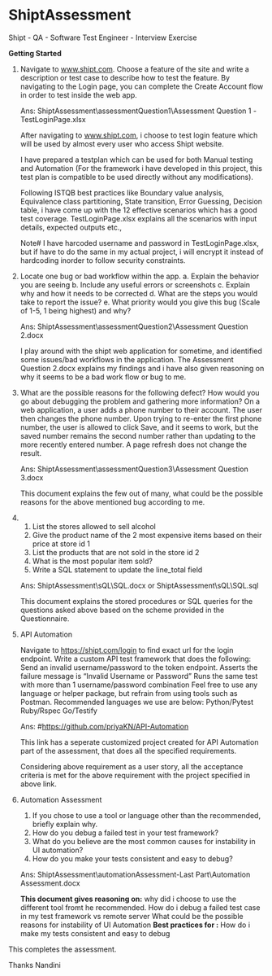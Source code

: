 # ShiptAssessment
Shipt - QA - Software Test Engineer - Interview Exercise


**Getting Started**
1. Navigate to www.shipt.com. Choose a feature of the site and write a description or test
case to describe how to test the feature. By navigating to the Login page, you can
complete the Create Account flow in order to test inside the web app.

	Ans: ShiptAssessment\assessmentQuestion1\Assessment Question 1 -TestLoginPage.xlsx

	After navigating to www.shipt.com, i choose to test login feature which will be used by almost every user who access Shipt website. 
	
	I have prepared a testplan which can be used for both Manual testing and Automation (For the framework i have developed in this project, this test plan is compatible to be used directly without any modifications). 
	
	Following ISTQB best practices like Boundary value analysis, Equivalence class partitioning, State transition, Error Guessing, Decision table, i have come up with the 12 effective scenarios which has a good test coverage. TestLoginPage.xlsx explains all the scenarios with input details, expected outputs etc.,
	
	Note# I have harcoded username and password in TestLoginPage.xlsx, but if have to do the same in my actual project, i will encrypt it instead of hardcoding inorder to follow security constraints. 
 
 
 2. Locate one bug or bad workflow within the app.
    a. Explain the behavior you are seeing
    b. Include any useful errors or screenshots
    c. Explain why and how it needs to be corrected
    d. What are the steps you would take to report the issue?
    e. What priority would you give this bug (Scale of 1-5, 1 being highest) and why?
 
    Ans: ShiptAssessment\assessmentQuestion2\Assessment Question 2.docx
    
    I play around with the shipt web application for sometime, and identified some issues/bad workflows in the application. The Assessment Question 2.docx explains my findings and i have also given reasoning on why it seems to be a bad work flow or bug to me.
    
 
 3. What are the possible reasons for the following defect? How would you go about
    debugging the problem and gathering more information?
    On a web application, a user adds a phone number to their account. The user
    then changes the phone number. Upon trying to re-enter the first phone number,
    the user is allowed to click Save, and it seems to work, but the saved number
    remains the second number rather than updating to the more recently entered
    number. A page refresh does not change the result.
    
    Ans: ShiptAssessment\assessmentQuestion3\Assessment Question 3.docx
    
    This document explains the few out of many, what could be the possible reasons  for the above mentioned bug according to me.
    
    
 4. 1. List the stores allowed to sell alcohol
    2. Give the product name of the 2 most expensive items based on their price at store id 1
    3. List the products that are not sold in the store id 2
    4. What is the most popular item sold?
    5. Write a SQL statement to update the line_total field
    
    Ans: ShiptAssessment\sQL\SQL.docx or
         ShiptAssessment\sQL\SQL.sql
    
    This document explains the stored procedures or SQL queries for the questions asked above based on the scheme provided in the Questionnaire.
    
    
 5. API Automation
 
    Navigate to https://shipt.com/login to find exact url for the login endpoint. Write a custom API
    test framework that does the following:
    Send an invalid username/password to the token endpoint.
    Asserts the failure message is “Invalid Username or Password”
    Runs the same test with more than 1 username/password combination
    Feel free to use any language or helper package, but refrain from using tools such as Postman.
    Recommended languages we use are below:
    Python/Pytest
    Ruby/Rspec
    Go/Testify
    
    Ans:  #https://github.com/priyaKN/API-Automation
    
    This link has a seperate customized project created for API Automation part of the assessment, that does all the specified requirements. 
    
    Considering above requirement as a user story, all the acceptance criteria is met for the above requirement with the project specified in above link.
    
    
 6. Automation Assessment
    1. If you chose to use a tool or language other than the recommended, briefly explain why.
    2. How do you debug a failed test in your test framework?
    3. What do you believe are the most common causes for instability in UI automation?
    4. How do you make your tests consistent and easy to debug?
       
    Ans:  ShiptAssessment\automationAssessment-Last Part\Automation Assessment.docx
    
    **This document gives reasoning on:**
    why did i choose to use the different tool fromt he recommended. 
    How do i debug a failed test case in my test framework vs remote server
    What could be the possible reasons for instability of UI Automation
    **Best practices for :** How do i make my tests consistent and easy to debug
    
    
    
 This completes the assessment.
 
 Thanks
 Nandini
    
    
    
    
    
    
    
    